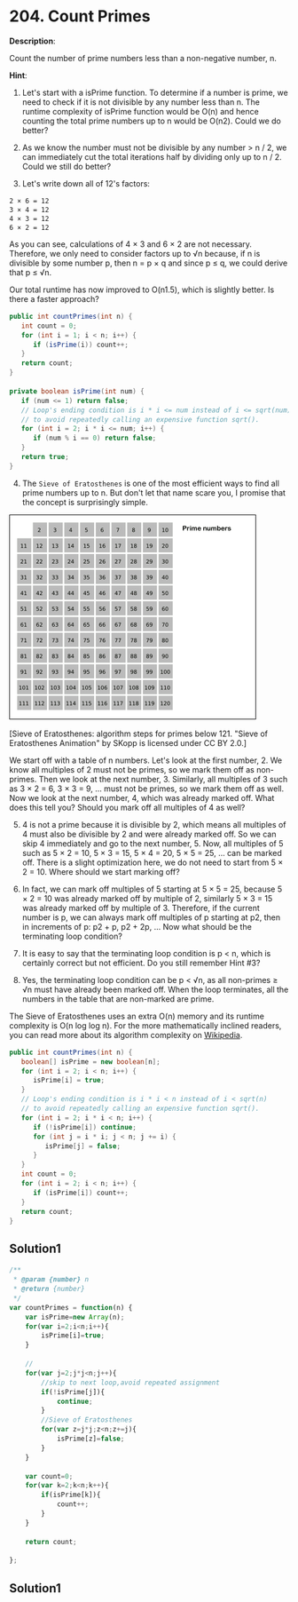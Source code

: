 # 204. Count Primes
**Description**:

Count the number of prime numbers less than a non-negative number, n.

**Hint**:

1. Let's start with a isPrime function. To determine if a number is prime, we need to check if it is not divisible by any number less than n. The runtime complexity of isPrime function would be O(n) and hence counting the total prime numbers up to n would be O(n2). Could we do better?

2. As we know the number must not be divisible by any number > n / 2, we can immediately cut the total iterations half by dividing only up to n / 2. Could we still do better?

3. Let's write down all of 12's factors:
``` 
2 × 6 = 12
3 × 4 = 12
4 × 3 = 12
6 × 2 = 12
```
As you can see, calculations of 4 × 3 and 6 × 2 are not necessary. Therefore, we only need to consider factors up to √n because, if n is divisible by some number p, then n = p × q and since p ≤ q, we could derive that p ≤ √n.

Our total runtime has now improved to O(n1.5), which is slightly better. Is there a faster approach?
``` java
public int countPrimes(int n) {
   int count = 0;
   for (int i = 1; i < n; i++) {
      if (isPrime(i)) count++;
   }
   return count;
}

private boolean isPrime(int num) {
   if (num <= 1) return false;
   // Loop's ending condition is i * i <= num instead of i <= sqrt(num)
   // to avoid repeatedly calling an expensive function sqrt().
   for (int i = 2; i * i <= num; i++) {
      if (num % i == 0) return false;
   }
   return true;
}
```
4. The ``Sieve of Eratosthenes`` is one of the most efficient ways to find all prime numbers up to n.
 But don't let that name scare you, I promise that the concept is surprisingly simple.
 
 ![Sieve of Eratosthenes](./images/Sieve_of_Eratosthenes_animation.gif)
 
 [Sieve of Eratosthenes: algorithm steps for primes below 121. "Sieve of Eratosthenes Animation" by SKopp is licensed under CC BY 2.0.]
 
 We start off with a table of n numbers. Let's look at the first number, 2. We know all multiples of 2 must not be primes,
  so we mark them off as non-primes. Then we look at the next number, 3. Similarly, all multiples of 3 such as 3 × 2 = 6, 3 × 3 = 9, ... must not be primes, so we mark them off as well. Now we look at the next number, 4, which was already marked off. What does this tell you? Should you mark off all multiples of 4 as well?
 
5. 4 is not a prime because it is divisible by 2, which means all multiples of 4 must also be divisible by 2 and were 
already marked off. So we can skip 4 immediately and go to the next number, 5. Now, all multiples of 5 such as 5 × 2 = 10, 
5 × 3 = 15, 5 × 4 = 20, 5 × 5 = 25, ... can be marked off. There is a slight optimization here, we do not need to start 
from 5 × 2 = 10. Where should we start marking off?

6. In fact, we can mark off multiples of 5 starting at 5 × 5 = 25, because 5 × 2 = 10 was already marked off by multiple 
of 2, similarly 5 × 3 = 15 was already marked off by multiple of 3. Therefore, if the current number is p, we can always 
mark off multiples of p starting at p2, then in increments of p: p2 + p, p2 + 2p, ... Now what should be the terminating loop condition?

7. It is easy to say that the terminating loop condition is p < n, which is certainly correct but not efficient. 
Do you still remember Hint #3?

8. Yes, the terminating loop condition can be p < √n, as all non-primes ≥ √n must have already been marked off.
 When the loop terminates, all the numbers in the table that are non-marked are prime.

The Sieve of Eratosthenes uses an extra O(n) memory and its runtime complexity is O(n log log n). 
For the more mathematically inclined readers, you can read more about its algorithm complexity on [Wikipedia](https://en.wikipedia.org/wiki/Sieve_of_Eratosthenes#Algorithm_complexity).
``` java
public int countPrimes(int n) {
   boolean[] isPrime = new boolean[n];
   for (int i = 2; i < n; i++) {
      isPrime[i] = true;
   }
   // Loop's ending condition is i * i < n instead of i < sqrt(n)
   // to avoid repeatedly calling an expensive function sqrt().
   for (int i = 2; i * i < n; i++) {
      if (!isPrime[i]) continue;
      for (int j = i * i; j < n; j += i) {
         isPrime[j] = false;
      }
   }
   int count = 0;
   for (int i = 2; i < n; i++) {
      if (isPrime[i]) count++;
   }
   return count;
}
```

## Solution1
``` js
/**
 * @param {number} n
 * @return {number}
 */
var countPrimes = function(n) {
    var isPrime=new Array(n);
    for(var i=2;i<n;i++){
        isPrime[i]=true;
    }
    
    //
    for(var j=2;j*j<n;j++){
        //skip to next loop,avoid repeated assignment
        if(!isPrime[j]){
            continue;
        }
        //Sieve of Eratosthenes
        for(var z=j*j;z<n;z+=j){
            isPrime[z]=false;
        }
    }
    
    var count=0;
    for(var k=2;k<n;k++){
        if(isPrime[k]){
            count++;
        }
    }
    
    return count;
    
};
```

 
## Solution1
